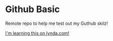 Github Basic
============

Remote repo to help me test out my Guthub skilz!

[I'm learning this on lynda.com!](http://www.lynda.com)
